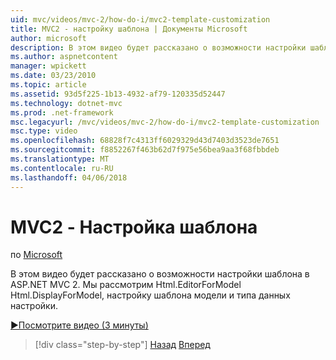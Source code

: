 ```yaml
---
uid: mvc/videos/mvc-2/how-do-i/mvc2-template-customization
title: MVC2 - настройку шаблона | Документы Microsoft
author: microsoft
description: В этом видео будет рассказано о возможности настройки шаблона в ASP.NET MVC 2. Мы рассмотрим Html.EditorForModel, Html.DisplayForModel, Templ модели...
ms.author: aspnetcontent
manager: wpickett
ms.date: 03/23/2010
ms.topic: article
ms.assetid: 93d5f225-1b13-4932-af79-120335d52447
ms.technology: dotnet-mvc
ms.prod: .net-framework
msc.legacyurl: /mvc/videos/mvc-2/how-do-i/mvc2-template-customization
msc.type: video
ms.openlocfilehash: 68828f7c4313ff6029329d43d7403d3523de7651
ms.sourcegitcommit: f8852267f463b62d7f975e56bea9aa3f68fbbdeb
ms.translationtype: MT
ms.contentlocale: ru-RU
ms.lasthandoff: 04/06/2018
---
```

<a name="mvc2---template-customization"></a>MVC2 - Настройка шаблона
====================
по [Microsoft](https://github.com/microsoft)

В этом видео будет рассказано о возможности настройки шаблона в ASP.NET MVC 2. Мы рассмотрим Html.EditorForModel Html.DisplayForModel, настройку шаблона модели и типа данных настройки.

[&#9654;Посмотрите видео (3 минуты)](https://channel9.msdn.com/Blogs/ASP-NET-Site-Videos/mvc2-template-customization)

> [!div class="step-by-step"]
> [Назад](mvc2-model-validation.md)
> [Вперед](aspnet-mvc-2-areas.md)
